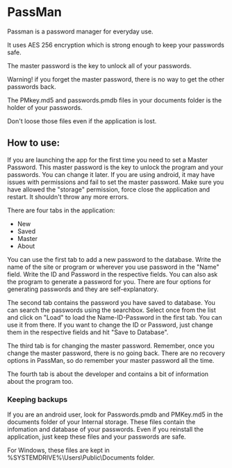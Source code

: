 # PassMan

Passman is a password manager for everyday use.

It uses AES 256 encryption which is strong enough to keep your passwords safe.

The master password is the key to unlock all of your passwords.

Warning! if you forget the  master password, there is no way to get the other passwords back.

The PMkey.md5 and passwords.pmdb files in your documents folder is the holder of your passwords.

Don't loose those files even if the application is lost.

## How to use:

If you are launching the app for the first time you need to set a Master Password. This master password is the key to unlock the program and your passwords. You can change it later. If you are using android, it may have issues with permissions and fail to set the master password. Make sure you have allowed the "storage" permission, force close the application and restart. It shouldn't throw any more errors.

There are four tabs in the application:
- New
- Saved
- Master
- About

You can use the first tab to add a new password to the database. Write the name of the site or program or wherever you use password in the "Name" field. Write the ID and Password in the respective fields. You can also ask the program to generate a password for you. There are four options for generating passwords and they are self-explanatory.

The second tab contains the password you have saved to database. You can search the passwords using the searchbox. Select once from the list and click on "Load" to load the Name-ID-Password in the first tab. You can use it from there. If you want to change the ID or Password, just change them in the respective fields and hit "Save to Database".

The third tab is for changing the master password. Remember, once you change the master password, there is no going back. There are no recovery options in PassMan, so do remember your master password all the time.

The fourth tab is about the developer and contains a bit of information about the program too.

### Keeping backups
If you are an android user, look for Passwords.pmdb and PMKey.md5 in the documents folder of your Internal storage. These files contain the infomation and database of your passwords. Even if you reinstall the application, just keep these files and your passwords are safe. 

For Windows, these files are kept in %SYSTEMDRIVE%\Users\Public\Documents folder.
